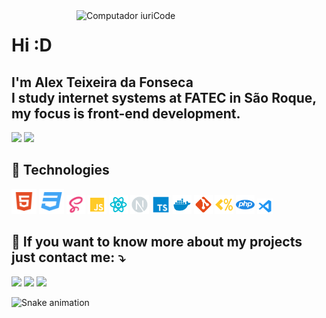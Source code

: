 <img src="https://media.giphy.com/media/ZVik7pBtu9dNS/giphy.gif" min-width="400px" max-width="400px" width="400px" align="right" alt="Computador iuriCode">

  # Hi :D

  ## I'm Alex Teixeira da Fonseca <br> I study internet systems at FATEC in São Roque, my focus is front-end development.


<div>
  <img height="180em" src="https://github-readme-stats.vercel.app/api?username=alextfonseca&issues&theme=tokyonight&border_radius=15&hide_border=true"/>
  <img height="180em" src="https://github-readme-stats.vercel.app/api/top-langs/?username=alextfonseca&layout=compact&theme=tokyonight&border_radius=15&hide_border=true"/>
</div>

## 🚀 Technologies
<div align="left">
  <img src="https://raw.githubusercontent.com/PKief/vscode-material-icon-theme/main/icons/html.svg" alt="html" width="40" height="40" />
  <img src="https://raw.githubusercontent.com/PKief/vscode-material-icon-theme/main/icons/css.svg" alt="html" width="40" height="40" />
  <img src="https://raw.githubusercontent.com/PKief/vscode-material-icon-theme/main/icons/sass.svg" alt="sass" width="30" height="30" />
  <img src="https://raw.githubusercontent.com/PKief/vscode-material-icon-theme/main/icons/javascript.svg" alt="javascript" width="30" height="30" />
  <img src="https://raw.githubusercontent.com/PKief/vscode-material-icon-theme/main/icons/react.svg" alt="react" width="30" height="30" />
  <img src="https://raw.githubusercontent.com/PKief/vscode-material-icon-theme/main/icons/next.svg" alt="next" width="30" height="30" />
  <img src="https://raw.githubusercontent.com/PKief/vscode-material-icon-theme/main/icons/typescript.svg" alt="typescript" width="30" height="30" />
  <img src="https://raw.githubusercontent.com/PKief/vscode-material-icon-theme/main/icons/docker.svg" alt="docker" width="30" height="30" />
  <img src="https://raw.githubusercontent.com/PKief/vscode-material-icon-theme/main/icons/git.svg" alt="git" width="30" height="30" />
  <img src="https://raw.githubusercontent.com/PKief/vscode-material-icon-theme/main/icons/ejs.svg" alt="ejs" width="30" height="30" />
  <img src="https://raw.githubusercontent.com/PKief/vscode-material-icon-theme/main/icons/php.svg" alt="php" width="30" height="30" />
  <img src="https://raw.githubusercontent.com/PKief/vscode-material-icon-theme/main/icons/vscode.svg" alt="vscode" width="25" height="25" />
</div>


 ## 💌 If you want to know more about my projects just contact me: ⤵️

<p align="left">

  <a href="https://www.linkedin.com/in/alex-teixeira-da-fonseca-5a99931a2/" alt="Linkedin">
  <img src="https://img.shields.io/badge/-Linkedin-0e76a8?style=flat-square&logo=Linkedin&logoColor=white&link=LINK-DO-SEU-LINKEDIN" /></a>

  <a href="https://wa.me/+5511976184659?text=Olá%20Alex" alt="WhatsApp">
  <img src="https://img.shields.io/badge/-WhatsApp-25d366?style=flat-square&labelColor=25d366&logo=whatsapp&logoColor=white&link=API-DO-SEU-WHATSAPP"/></a>

  <a href="https://www.instagram.com/devalextf/?hl=pt-br" alt="Instagram">
  <img src="https://img.shields.io/badge/-Instagram-DF0174?style=flat-square&labelColor=DF0174&logo=instagram&logoColor=white&link=LINK-DO-SEU-INSTAGRAM"/></a>
</p>

![Snake animation](https://github.com/alextfonseca/rafaballerini/blob/output/github-contribution-grid-snake.svg)
